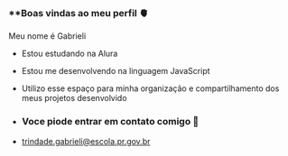 ### **Boas vindas ao meu perfil 🫀

Meu nome é Gabrieli

- Estou estudando na Alura
- Estou me desenvolvendo na linguagem JavaScript
- Utilizo esse espaço para minha organização e compartilhamento dos meus projetos desenvolvido

- ### Voce piode entrar em contato comigo 🌻

- trindade.gabrieli@escola.pr.gov.br



